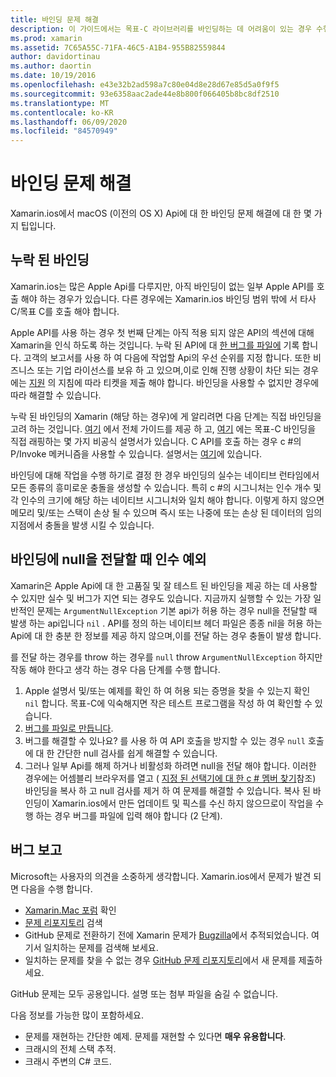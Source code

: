 ```yaml
---
title: 바인딩 문제 해결
description: 이 가이드에서는 목표-C 라이브러리를 바인딩하는 데 어려움이 있는 경우 수행할 작업에 대해 설명 합니다. 특히 바인딩에 null을 전달 하는 경우의 인수 예외 및 버그를 보고 하는 경우 누락 된 바인딩에 대해 설명 합니다.
ms.prod: xamarin
ms.assetid: 7C65A55C-71FA-46C5-A1B4-955B82559844
author: davidortinau
ms.author: daortin
ms.date: 10/19/2016
ms.openlocfilehash: e43e32b2ad598a7c80e04d8e28d67e85d5a0f9f5
ms.sourcegitcommit: 93e6358aac2ade44e8b800f066405b8bc8df2510
ms.translationtype: MT
ms.contentlocale: ko-KR
ms.lasthandoff: 06/09/2020
ms.locfileid: "84570949"
---
```

# <a name="binding-troubleshooting"></a>바인딩 문제 해결

Xamarin.ios에서 macOS (이전의 OS X) Api에 대 한 바인딩 문제 해결에 대 한 몇 가지 팁입니다.

## <a name="missing-bindings"></a>누락 된 바인딩

Xamarin.ios는 많은 Apple Api를 다루지만, 아직 바인딩이 없는 일부 Apple API를 호출 해야 하는 경우가 있습니다. 다른 경우에는 Xamarin.ios 바인딩 범위 밖에 서 타사 C/목표 C를 호출 해야 합니다.

Apple API를 사용 하는 경우 첫 번째 단계는 아직 적용 되지 않은 API의 섹션에 대해 Xamarin을 인식 하도록 하는 것입니다. 누락 된 API에 대 [한 버그를 파일에](#reporting-bugs) 기록 합니다. 고객의 보고서를 사용 하 여 다음에 작업할 Api의 우선 순위를 지정 합니다. 또한 비즈니스 또는 기업 라이선스를 보유 하 고 있으며,이로 인해 진행 상황이 차단 되는 경우에는 [지원](https://visualstudio.microsoft.com/vs/support/) 의 지침에 따라 티켓을 제출 해야 합니다. 바인딩을 사용할 수 없지만 경우에 따라 해결할 수 있습니다.

누락 된 바인딩의 Xamarin (해당 하는 경우)에 게 알리려면 다음 단계는 직접 바인딩을 고려 하는 것입니다. [여기](~/cross-platform/macios/binding/overview.md) 에서 전체 가이드를 제공 하 고, [여기](https://brendanzagaeski.appspot.com/xamarin/0002.html) 에는 목표-C 바인딩을 직접 래핑하는 몇 가지 비공식 설명서가 있습니다. C API를 호출 하는 경우 c #의 P/Invoke 메커니즘을 사용할 수 있습니다. 설명서는 [여기](https://www.mono-project.com/docs/advanced/pinvoke/)에 있습니다.

바인딩에 대해 작업을 수행 하기로 결정 한 경우 바인딩의 실수는 네이티브 런타임에서 모든 종류의 흥미로운 충돌을 생성할 수 있습니다. 특히 c #의 시그니처는 인수 개수 및 각 인수의 크기에 해당 하는 네이티브 시그니처와 일치 해야 합니다. 이렇게 하지 않으면 메모리 및/또는 스택이 손상 될 수 있으며 즉시 또는 나중에 또는 손상 된 데이터의 임의 지점에서 충돌을 발생 시킬 수 있습니다.

## <a name="argument-exceptions-when-passing-null-to-a-binding"></a>바인딩에 null을 전달할 때 인수 예외

Xamarin은 Apple Api에 대 한 고품질 및 잘 테스트 된 바인딩을 제공 하는 데 사용할 수 있지만 실수 및 버그가 지연 되는 경우도 있습니다. 지금까지 실행할 수 있는 가장 일반적인 문제는 `ArgumentNullException` 기본 api가 허용 하는 경우 null을 전달할 때 발생 하는 api입니다 `nil` . API를 정의 하는 네이티브 헤더 파일은 종종 nil을 허용 하는 Api에 대 한 충분 한 정보를 제공 하지 않으며,이를 전달 하는 경우 충돌이 발생 합니다.

를 전달 하는 경우를 throw 하는 경우를 `null` throw `ArgumentNullException` 하지만 작동 해야 한다고 생각 하는 경우 다음 단계를 수행 합니다.

1. Apple 설명서 및/또는 예제를 확인 하 여 허용 되는 증명을 찾을 수 있는지 확인 `nil` 합니다. 목표-C에 익숙해지면 작은 테스트 프로그램을 작성 하 여 확인할 수 있습니다.
2. [버그를 파일로 만듭니다](#reporting-bugs).
3. 버그를 해결할 수 있나요? 를 사용 하 여 API 호출을 방지할 수 있는 경우 `null` 호출에 대 한 간단한 null 검사를 쉽게 해결할 수 있습니다.
4. 그러나 일부 Api를 해제 하거나 비활성화 하려면 null을 전달 해야 합니다. 이러한 경우에는 어셈블리 브라우저를 열고 ( [지정 된 선택기에 대 한 c # 멤버 찾기](~/mac/app-fundamentals/mac-apis.md#finding_selector)참조) 바인딩을 복사 하 고 null 검사를 제거 하 여 문제를 해결할 수 있습니다. 복사 된 바인딩이 Xamarin.ios에서 만든 업데이트 및 픽스를 수신 하지 않으므로이 작업을 수행 하는 경우 버그를 파일에 입력 해야 합니다 (2 단계).

<a name="reporting-bugs"></a>

## <a name="reporting-bugs"></a>버그 보고

Microsoft는 사용자의 의견을 소중하게 생각합니다. Xamarin.ios에서 문제가 발견 되 면 다음을 수행 합니다.

- [Xamarin.Mac 포럼](https://forums.xamarin.com/categories/xamarin-mac) 확인
- [문제 리포지토리](https://github.com/xamarin/xamarin-macios/issues) 검색
- GitHub 문제로 전환하기 전에 Xamarin 문제가 [Bugzilla](https://bugzilla.xamarin.com/describecomponents.cgi)에서 추적되었습니다. 여기서 일치하는 문제를 검색해 보세요.
- 일치하는 문제를 찾을 수 없는 경우 [GitHub 문제 리포지토리](https://github.com/xamarin/xamarin-macios/issues/new)에서 새 문제를 제출하세요.

GitHub 문제는 모두 공용입니다. 설명 또는 첨부 파일을 숨길 수 없습니다.

다음 정보를 가능한 많이 포함하세요.

- 문제를 재현하는 간단한 예제. 문제를 재현할 수 있다면 **매우 유용합니다**.
- 크래시의 전체 스택 추적.
- 크래시 주변의 C# 코드.
